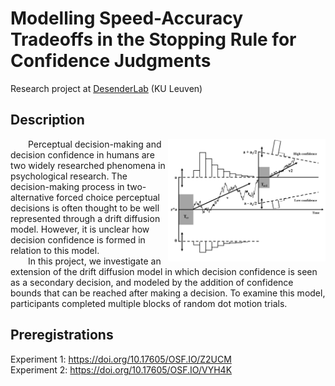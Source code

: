 # Modelling Speed-Accuracy Tradeoffs in the Stopping Rule for Confidence Judgments

Research project at [DesenderLab](https://desenderlab.com/) (KU Leuven)  
   
## Description
  
<img src="Figures/DDM_ConfidenceBounds.jpg" alt="Extended DDM with confidence bounds figure" width="50%" style="display: block; margin: 0 auto;" img align="right"> 
  
&emsp;&emsp;Perceptual decision-making and decision confidence in humans are two widely researched phenomena in psychological research. The decision-making process in two-alternative forced choice perceptual decisions is often thought to be well represented through a drift diffusion model. However, it is unclear how decision confidence is formed in relation to this model.    
&emsp;&emsp;In this project, we investigate an extension of the drift diffusion model in which decision confidence is seen as a secondary decision, and modeled by the addition of confidence bounds that can be reached after making a decision. To examine this model, participants completed multiple blocks of random dot motion trials.  

## Preregistrations
Experiment 1: https://doi.org/10.17605/OSF.IO/Z2UCM  
Experiment 2: https://doi.org/10.17605/OSF.IO/VYH4K    
